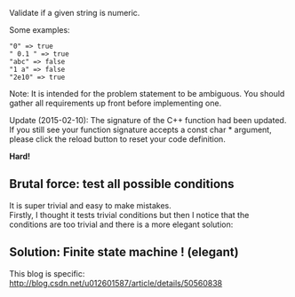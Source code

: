 Validate if a given string is numeric.

Some examples:

	"0" => true
	" 0.1 " => true
	"abc" => false
	"1 a" => false
	"2e10" => true

Note: It is intended for the problem statement to be ambiguous. You should gather all requirements up front before implementing one.

Update (2015-02-10):
The signature of the C++ function had been updated. If you still see your function signature accepts a const char * argument, please click the reload button  to reset your code definition.

**Hard!**

## Brutal force: test all possible conditions

It is super trivial and easy to make mistakes.  
Firstly, I thought it tests trivial conditions but then I notice that the conditions are too trivial and there is a more elegant solution:

## Solution: Finite state machine ! (elegant)

This blog is specific: http://blog.csdn.net/u012601587/article/details/50560838 

